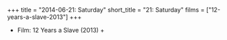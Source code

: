 +++
title = "2014-06-21: Saturday"
short_title = "21: Saturday"
films = ["12-years-a-slave-2013"]
+++


* Film: 12 Years a Slave (2013) +

